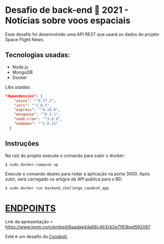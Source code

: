 #  Desafio de back-end 🏅 2021 - Notícias sobre voos espaciais
<p>Esse desafio foi desenvolvido uma API REST que usará os dados do projeto Space Flight News.</p>

<h2>Tecnologias usadas:</h2>
<ul>
    <li>Node.js</li>
    <li>MongoDB</li>
    <li>Docker</li>
</ul>

Libs usadas:
```json
"dependencies": {
    "axios": "^0.27.2",
    "cors": "^2.8.5",
    "express": "^4.18.0",
    "mongoose": "^6.3.1",
    "node-cron": "^3.0.0",
    "nodemon": "^2.0.15"
  }
```

<h2>Instruções</h2>
Na raiz do projeto execute o comando para subir o docker:

```bash
$ sudo docker-compose up
```

Execute o comando abaixo para rodar a aplicação na porta 3000. Após subir, será carregado os artigos da API publica para o BD. 

```bash
$ sudo docker run backend_challenge_coodesh_app 
```

# [ENDPOINTS](ENDPOINTS.md)

Link da apresentação > https://www.loom.com/embed/6aadae4da68c463cb2e7f83bed592087

Este é um desafio da <a href="https://coodesh.com/"> Coodesh </a>
